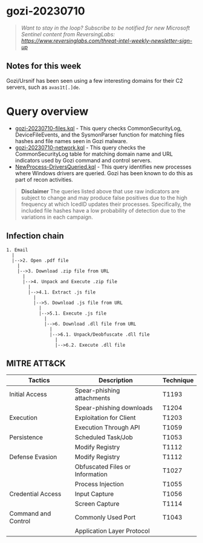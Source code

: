 # gozi-20230710

> *Want to stay in the loop? Subscribe to be notified for new Microsoft Sentinel content from ReversingLabs: https://www.reversinglabs.com/threat-intel-weekly-newsletter-sign-up*

## Notes for this week
Gozi/Ursnif has been seen using a few interesting domains for their C2 servers, such as `avas1t[.]de`.

# Query overview

- [gozi-20230710-files.kql](./gozi-20230710-files.kql) - This query checks CommonSecurityLog, DeviceFileEvents, and the SysmonParser function for matching files hashes and file names seen in Gozi malware.
- [gozi-20230710-network.kql](./gozi-20230710-network.kql) - This query checks the CommonSecurityLog table for matching domain name and URL indicators used by Gozi command and control servers.
- [NewProcess-DriversQueried.kql](./NewProcess-DriversQueried.kql) - This query identifies new processes where Windows drivers are queried. Gozi has been known to do this as part of recon activities.

> **Disclaimer**
> The queries listed above that use raw indicators are subject to change and may produce false positives due to the high frequency at which IcedID updates their processes. Specifically, the included file hashes have a low probability of detection due to the variations in each campaign. 

## Infection chain

```
1. Email
  |
  |-->2. Open .pdf file
    |
    |-->3. Download .zip file from URL
      |
      |-->4. Unpack and Execute .zip file
        |
        |-->4.1. Extract .js file
          |
          |-->5. Download .js file from URL
            |
            |-->5.1. Execute .js file
              |
              |-->6. Download .dll file from URL
                |
                |-->6.1. Unpack/Deobfuscate .dll file
                  |
                  |-->6.2. Execute .dll file
```

## MITRE ATT&CK
| Tactics           | Description                     | Technique |
|-------------------|---------------------------------|-----------|
| Initial Access    | Spear-phishing attachments      | T1193     |
|                   | Spear-phishing downloads        | T1204     |
| Execution         | Exploitation for Client         | T1203     |
|                   | Execution Through API           | T1059     |
| Persistence       | Scheduled Task/Job              | T1053     |
|                   | Modify Registry                 | T1112     |
| Defense Evasion   | Modify Registry                 | T1112     |
|                   | Obfuscated Files or Information | T1027     |
|                   | Process Injection               | T1055     |
| Credential Access | Input Capture                   | T1056     |
|                   | Screen Capture                  | T1114     |
| Command and Control | Commonly Used Port            | T1043     |
|                   | Application Layer Protocol

